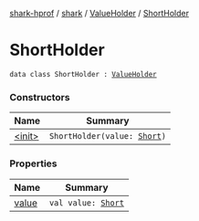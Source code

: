 [shark-hprof](../../../index.md) / [shark](../../index.md) / [ValueHolder](../index.md) / [ShortHolder](./index.md)

# ShortHolder

`data class ShortHolder : `[`ValueHolder`](../index.md)

### Constructors

| Name | Summary |
|---|---|
| [&lt;init&gt;](-init-.md) | `ShortHolder(value: `[`Short`](https://kotlinlang.org/api/latest/jvm/stdlib/kotlin/-short/index.html)`)` |

### Properties

| Name | Summary |
|---|---|
| [value](value.md) | `val value: `[`Short`](https://kotlinlang.org/api/latest/jvm/stdlib/kotlin/-short/index.html) |
